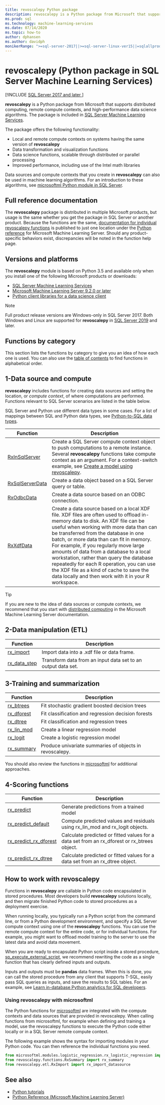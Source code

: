 ```yaml
---
title: revoscalepy Python package
description: revoscalepy is a Python package from Microsoft that supports distributed computing, remote compute contexts, and high-performance data science algorithms.
ms.prod: sql
ms.technology: machine-learning-services
ms.date: 07/14/2020
ms.topic: how-to
author: dphansen
ms.author: davidph
monikerRange: ">=sql-server-2017||>=sql-server-linux-ver15||=sqlallproducts-allversions"
---
```

# revoscalepy (Python package in SQL Server Machine Learning Services)
[!INCLUDE [SQL Server 2017 and later ](../../includes/applies-to-version/sqlserver2017.md)]

**revoscalepy** is a Python package from Microsoft that supports distributed computing, remote compute contexts, and high-performance data science algorithms. The package is included in [SQL Server Machine Learning Services](../sql-server-machine-learning-services.md).

The package offers the following functionality:

+ Local and remote compute contexts on systems having the same version of **revoscalepy**
+ Data transformation and visualization functions
+ Data science functions, scalable through distributed or parallel processing
+ Improved performance, including use of the Intel math libraries

Data sources and compute contexts that you create in **revoscalepy** can also be used in machine learning algorithms. For an introduction to these algorithms, see [microsoftml Python module in SQL Server](ref-py-microsoftml.md).

## Full reference documentation

The **revoscalepy** package is distributed in multiple Microsoft products, but usage is the same whether you get the package in SQL Server or another product. Because the functions are the same, [documentation for individual revoscalepy functions](https://docs.microsoft.com/machine-learning-server/python-reference/revoscalepy/revoscalepy-package) is published to just one location under the [Python reference](https://docs.microsoft.com/machine-learning-server/python-reference/introducing-python-package-reference) for Microsoft Machine Learning Server. Should any product-specific behaviors exist, discrepancies will be noted in the function help page.

## Versions and platforms

The **revoscalepy** module is based on Python 3.5 and available only when you install one of the following Microsoft products or downloads:

+ [SQL Server Machine Learning Services](../install/sql-machine-learning-services-windows-install.md)
+ [Microsoft Machine Learning Server 9.2.0 or later](https://docs.microsoft.com/machine-learning-server/)
+ [Python client libraries for a data science client](setup-python-client-tools-sql.md)

> [!NOTE]
> Full product release versions are Windows-only in SQL Server 2017. Both Windows and Linux are supported for **revoscalepy** in [SQL Server 2019](../../linux/sql-server-linux-setup-machine-learning.md) and later.

## Functions by category

This section lists the functions by category to give you an idea of how each one is used. You can also use the [table of contents](https://docs.microsoft.com/machine-learning-server/python-reference/introducing-python-package-reference) to find functions in alphabetical order.

## 1-Data source and compute

**revoscalepy** includes functions for creating data sources and setting the location, or *compute context*, of where computations are performed. Functions relevant to SQL Server scenarios are listed in the table below.

SQL Server and Python use different data types in some cases. For a list of mappings between SQL and Python data types, see [Python-to-SQL data types](python-libraries-and-data-types.md).

| Function| Description|
| ------- | ---------- |
| [RxInSqlServer](https://docs.microsoft.com/machine-learning-server/python-reference/revoscalepy/rxinsqlserver) |  Create a SQL Server compute context object to push computations to a remote instance. Several **revoscalepy** functions take compute context as an argument. For a context-switch example, see [Create a model using revoscalepy](../tutorials/use-python-revoscalepy-to-create-model.md).|
| [RxSqlServerData](https://docs.microsoft.com/machine-learning-server/python-reference/revoscalepy/rxsqlserverdata) | Create a data object based on a SQL Server query or table. |
| [RxOdbcData](https://docs.microsoft.com/machine-learning-server/python-reference/revoscalepy/rxodbcdata)| Create a data source based on an ODBC connection. |
| [RxXdfData](https://docs.microsoft.com/machine-learning-server/python-reference/revoscalepy/rxxdfdata) | Create a data source based on a local XDF file. XDF files are often used to offload in-memory data to disk. An XDF file can be useful when working with more data than can be transferred from the database in one batch, or more data than can fit in memory. For example, if you regularly move large amounts of data from a database to a local workstation, rather than query the database repeatedly for each R operation, you can use the XDF file as a kind of cache to save the data locally and then work with it in your R workspace. |

> [!TIP]
> If you are new to the idea of data sources or compute contexts, we recommend that you start with [distributed computing](https://docs.microsoft.com/machine-learning-server/r/how-to-revoscaler-distributed-computing) in the Microsoft Machine Learning Server documentation.

## 2-Data manipulation (ETL)

| Function | Description |
|----------|-------------|
|[rx_import](https://docs.microsoft.com/machine-learning-server/python-reference/revoscalepy/rx-import) | Import data into a .xdf file or data frame.|
|[rx_data_step](https://docs.microsoft.com/machine-learning-server/python-reference/revoscalepy/rx-data-step) | Transform data from an input data set to an output data set.|

<a name="bkmk_algorithms"></a>

## 3-Training and summarization

| Function| Description|
| ------- | ---------- |
|[rx_btrees](https://docs.microsoft.com/machine-learning-server/python-reference/revoscalepy/rx-btrees) | Fit stochastic gradient boosted decision trees|
|[rx_dforest](https://docs.microsoft.com/machine-learning-server/python-reference/revoscalepy/rx-dforest) | Fit classification and regression decision forests|
|[rx_dtree](https://docs.microsoft.com/machine-learning-server/python-reference/revoscalepy/rx-dtree) | Fit classification and regression trees |
|[rx_lin_mod](https://docs.microsoft.com/machine-learning-server/python-reference/revoscalepy/rx-lin-mod) | Create a linear regression model|
|[rx_logit](https://docs.microsoft.com/machine-learning-server/python-reference/revoscalepy/rx-logit) | Create a logistic regression model|
|[rx_summary](https://docs.microsoft.com/machine-learning-server/python-reference/revoscalepy/rx-summary) | Produce univariate summaries of objects in revoscalepy.|

You should also review the functions in [microsoftml](https://docs.microsoft.com/machine-learning-server/python-reference/microsoftml/microsoftml-package) for additional approaches.

<a name="ml-scoring"></a>

## 4-Scoring functions

| Function| Description|
| ------- | ---------- |
| [rx_predict](https://docs.microsoft.com/machine-learning-server/python-reference/revoscalepy/rx-predict) | Generate predictions from a trained model|) | Generates predictions from a trained model and can be used for real-time scoring. |
|[rx_predict_default](https://docs.microsoft.com/machine-learning-server/python-reference/revoscalepy/rx-predict-default) | Compute predicted values and residuals using rx_lin_mod and rx_logit objects. |
|[rx_predict_rx_dforest](https://docs.microsoft.com/machine-learning-server/python-reference/revoscalepy/rx-predict-rx-dforest) | Calculate predicted or fitted values for a data set from an rx_dforest or rx_btrees object. |
|[rx_predict_rx_dtree](https://docs.microsoft.com/machine-learning-server/python-reference/revoscalepy/rx-predict-rx-dtree) | Calculate predicted or fitted values for a data set from an rx_dtree object. |

## How to work with revoscalepy

Functions in **revoscalepy** are callable in Python code encapsulated in stored procedures. Most developers build **revoscalepy** solutions locally, and then migrate finished Python code to stored procedures as a deployment exercise.

When running locally, you typically run a Python script from the command line, or from a Python development environment, and specify a SQL Server compute context using one of the **revoscalepy** functions. You can use the remote compute context for the entire code, or for individual functions. For example, you might want to offload model training to the server to use the latest data and avoid data movement.

When you are ready to encapsulate Python script inside a stored procedure, [sp_execute_external_script](https://docs.microsoft.com/sql/relational-databases/system-stored-procedures/sp-execute-external-script-transact-sql), we recommend rewriting the code as a single function that has clearly defined inputs and outputs. 

Inputs and outputs must be **pandas** data frames. When this is done, you can call the stored procedure from any client that supports T-SQL, easily pass SQL queries as inputs, and save the results to SQL tables. For an example, see [Learn in-database Python analytics for SQL developers](../tutorials/python-taxi-classification-introduction.md).

### Using revoscalepy with microsoftml

The Python functions for [microsoftml](ref-py-microsoftml.md) are integrated with the compute contexts and data sources that are provided in revoscalepy. When calling functions from microsoftml, for example when defining and training a model, use the revoscalepy functions to execute the Python code either locally or in a SQL Server remote compute context.

The following example shows the syntax for importing modules in your Python code. You  can then reference the individual functions you need.

```python
from microsoftml.modules.logistic_regression.rx_logistic_regression import rx_logistic_regression
from revoscalepy.functions.RxSummary import rx_summary
from revoscalepy.etl.RxImport import rx_import_datasource
```

## See also

+ [Python tutorials](../tutorials/sql-server-python-tutorials.md)
+ [Python Reference (Microsoft Machine Learning Server)](https://docs.microsoft.com/machine-learning-server/python-reference/introducing-python-package-reference)
